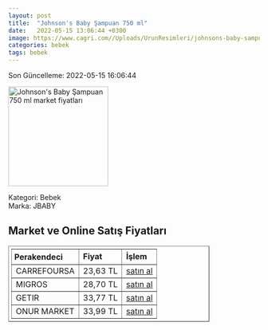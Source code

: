 ```yaml
---
layout: post
title:  "Johnson's Baby Şampuan 750 ml"
date:   2022-05-15 13:06:44 +0300
image: https://www.cagri.com//Uploads/UrunResimleri/johnsons-baby-sampuan-750-ml-78f6.jpg
categories: bebek
tags: bebek
---
```


Son Güncelleme: 2022-05-15 16:06:44

<img src="https://www.cagri.com//Uploads/UrunResimleri/johnsons-baby-sampuan-750-ml-78f6.jpg" width="200" alt="Johnson's Baby Şampuan 750 ml market fiyatları" />

Kategori: Bebek
<br />
Marka: JBABY

<h2>Market ve Online Satış Fiyatları</h2>

<table border="1" style="padding: 5px;width:80%;">
  <tr>
    <td style="padding: 5px;"><strong>Perakendeci</strong></td>
    <td><strong>Fiyat</strong></td>
    <td><strong>İşlem</strong></td>
  </tr>
  <tr>
              <td title="CarrefourSA">CARREFOURSA</td>
              <td>23,63 TL</td>
              <td><a title="CarrefourSA" target="_blank" href="https://www.carrefoursa.com/johnson-s-baby-sampuan-750-ml-p-30051172">satın al</a></td>
            </tr><tr>
              <td title="Migros">MIGROS</td>
              <td>28,70 TL</td>
              <td><a title="Migros" target="_blank" href="https://www.migros.com.tr/johnsons-bebek-sampuani-750-ml-p-1e22da1">satın al</a></td>
            </tr><tr>
              <td title="Getir">GETIR</td>
              <td>33,77 TL</td>
              <td><a title="Getir" target="_blank" href="https://getir.com/urun/johnson-s-baby-sampuan-137UovsCdG/">satın al</a></td>
            </tr><tr>
              <td title="Onur Market">ONUR MARKET</td>
              <td>33,99 TL</td>
              <td><a title="Onur Market" target="_blank" href="https://www.onurmarket.com/-johnsons-sampuan-750ml--8427">satın al</a></td>
            </tr>
</table>
